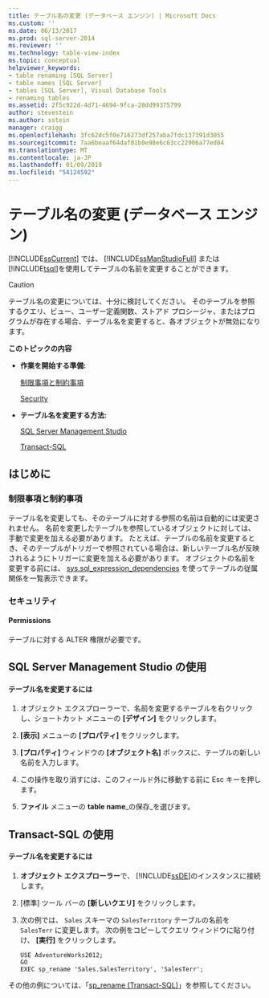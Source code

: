 ```yaml
---
title: テーブル名の変更 (データベース エンジン) | Microsoft Docs
ms.custom: ''
ms.date: 06/13/2017
ms.prod: sql-server-2014
ms.reviewer: ''
ms.technology: table-view-index
ms.topic: conceptual
helpviewer_keywords:
- table renaming [SQL Server]
- table names [SQL Server]
- tables [SQL Server], Visual Database Tools
- renaming tables
ms.assetid: 2f5c922d-4d71-4694-9fca-28dd99375799
author: stevestein
ms.author: sstein
manager: craigg
ms.openlocfilehash: 3fc62dc5f0e716273df257aba7fdc137391d3055
ms.sourcegitcommit: 7aa6beaaf64daf01b0e98e6c63cc22906a77ed04
ms.translationtype: MT
ms.contentlocale: ja-JP
ms.lasthandoff: 01/09/2019
ms.locfileid: "54124592"
---
```

# <a name="rename-tables-database-engine"></a>テーブル名の変更 (データベース エンジン)
  [!INCLUDE[ssCurrent](../../includes/sscurrent-md.md)] では、 [!INCLUDE[ssManStudioFull](../../includes/ssmanstudiofull-md.md)] または [!INCLUDE[tsql](../../includes/tsql-md.md)]を使用してテーブルの名前を変更することができます。  
  
> [!CAUTION]  
>  テーブル名の変更については、十分に検討してください。 そのテーブルを参照するクエリ、ビュー、ユーザー定義関数、ストアド プロシージャ、またはプログラムが存在する場合、テーブル名を変更すると、各オブジェクトが無効になります。  
  
 **このトピックの内容**  
  
-   **作業を開始する準備:**  
  
     [制限事項と制約事項](#Restrictions)  
  
     [Security](#Security)  
  
-   **テーブル名を変更する方法:**  
  
     [SQL Server Management Studio](#SSMSProcedure)  
  
     [Transact-SQL](#TsqlProcedure)  
  
##  <a name="BeforeYouBegin"></a> はじめに  
  
###  <a name="Restrictions"></a> 制限事項と制約事項  
 テーブル名を変更しても、そのテーブルに対する参照の名前は自動的には変更されません。 名前を変更したテーブルを参照しているオブジェクトに対しては、手動で変更を加える必要があります。 たとえば、テーブルの名前を変更するとき、そのテーブルがトリガーで参照されている場合は、新しいテーブル名が反映されるようにトリガーに変更を加える必要があります。 オブジェクトの名前を変更する前には、 [sys.sql_expression_dependencies](/sql/relational-databases/system-catalog-views/sys-sql-expression-dependencies-transact-sql) を使ってテーブルの従属関係を一覧表示できます。  
  
###  <a name="Security"></a> セキュリティ  
  
####  <a name="Permissions"></a> Permissions  
 テーブルに対する ALTER 権限が必要です。  
  
##  <a name="SSMSProcedure"></a> SQL Server Management Studio の使用  
  
#### <a name="to-rename-a-table"></a>テーブル名を変更するには  
  
1.  オブジェクト エクスプローラーで、名前を変更するテーブルを右クリックし、ショートカット メニューの **[デザイン]** をクリックします。  
  
2.  **[表示]** メニューの **[プロパティ]** をクリックします。  
  
3.  **[プロパティ]** ウィンドウの **[オブジェクト名]** ボックスに、テーブルの新しい名前を入力します。  
  
4.  この操作を取り消すには、このフィールド外に移動する前に Esc キーを押します。  
  
5.  **ファイル** メニューの **table name**_の保存_を選びます。  
  
##  <a name="TsqlProcedure"></a> Transact-SQL の使用  
  
#### <a name="to-rename-a-table"></a>テーブル名を変更するには  
  
1.  **オブジェクト エクスプローラー**で、 [!INCLUDE[ssDE](../../includes/ssde-md.md)]のインスタンスに接続します。  
  
2.  [標準] ツール バーの **[新しいクエリ]** をクリックします。  
  
3.  次の例では、 `Sales` スキーマの `SalesTerritory` テーブルの名前を `SalesTerr` に変更します。 次の例をコピーしてクエリ ウィンドウに貼り付け、 **[実行]** をクリックします。  
  
    ```  
    USE AdventureWorks2012;   
    GO  
    EXEC sp_rename 'Sales.SalesTerritory', 'SalesTerr';  
    ```  
  
 その他の例については、「[sp_rename &#40;Transact-SQL&#41;](/sql/relational-databases/system-stored-procedures/sp-rename-transact-sql)」を参照してください。  
  
  
